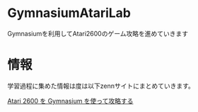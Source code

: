 # GymnasiumAtariLab
Gymnasiumを利用してAtari2600のゲーム攻略を進めていきます

# 情報
学習過程に集めた情報は度は以下zennサイトにまとめていきます。

[Atari 2600 を Gymnasium を使って攻略する](https://zenn.dev/rhythmcan/scraps/a9fb44770e1cc6)
